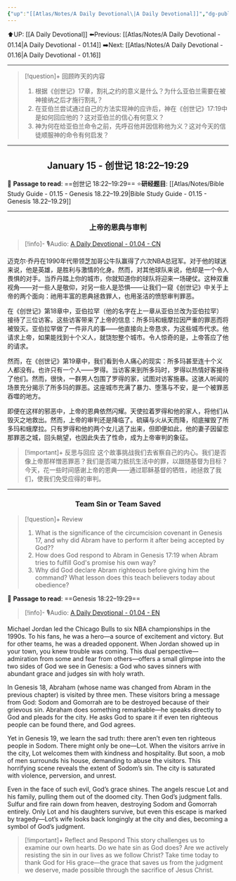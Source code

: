 ```yaml
---
{"up":"[[Atlas/Notes/A Daily Devotional\|A Daily Devotional]]","dg-publish":true,"permalink":"/atlas/notes/a-daily-devotional-01-15/","dgPassFrontmatter":true}
---
```


 ⬆️UP: [[A Daily Devotional]]
⬅️Previous: [[Atlas/Notes/A Daily Devotional - 01.14\|A Daily Devotional - 01.14]]
➡️Next: [[Atlas/Notes/A Daily Devotional - 01.16\|A Daily Devotional - 01.16]]

---

> [!question]+ 回顾昨天的内容
>1.  根据《创世记》17章，割礼之约的意义是什么？为什么亚伯兰需要在被神接纳之后才施行割礼？
>2. 在亚伯兰尝试通过自己的方法实现神的应许后，神在《创世记》17:19中是如何回应他的？这对亚伯兰的信心有何意义？
>3. 神为何在给亚伯兰命令之前，先呼召他并因信称他为义？这对今天的信徒顺服神的命令有何启发？

---
## <center>January 15 - 创世记 18:22–19:29</center>

📖 **Passage to read**: ==创世记 18:22–19:29==
⭐**研经题目**: [[Atlas/Notes/Bible Study Guide - 01.15 - Genesis 18.22–19.29\|Bible Study Guide - 01.15 - Genesis 18.22–19.29]]

---
### <center>上帝的恩典与审判</center>

> [!info]- 🎙️Audio: [A Daily Devotional - 01.04 - CN]()


迈克尔·乔丹在1990年代带领芝加哥公牛队赢得了六次NBA总冠军。对于他的球迷来说，他是英雄，是胜利与激情的化身。然而，对其他球队来说，他却是一个令人畏惧的对手。当乔丹踏上你的城市，你就知道你的球队将迎来一场硬仗。这种双重视角——对一些人是敬仰，对另一些人是恐惧——让我们一窥《创世记》中关于上帝的两个面向：祂用丰富的恩典拯救罪人，也用圣洁的愤怒审判罪恶。

在《创世记》第18章中，亚伯拉罕（他的名字在上一章从亚伯兰改为亚伯拉罕）接待了三位访客。这些访客带来了上帝的信息：所多玛和蛾摩拉因严重的罪恶而将被毁灭。亚伯拉罕做了一件非凡的事——他直接向上帝恳求，为这些城市代求。他请求上帝，如果能找到十个义人，就饶恕整个城市。令人惊奇的是，上帝答应了他的请求。

然而，在《创世记》第19章中，我们看到令人痛心的现实：所多玛甚至连十个义人都没有。也许只有一个人——罗得。当访客来到所多玛时，罗得以热情好客接待了他们。然而，很快，一群男人包围了罗得的家，试图对访客施暴。这骇人听闻的场景充分揭示了所多玛的罪恶。这座城市充满了暴力、堕落与不安，是一个被罪恶吞噬的地方。

即便在这样的邪恶中，上帝的恩典依然闪耀。天使拉着罗得和他的家人，将他们从毁灭之地救出。然而，上帝的审判还是降临了。硫磺与火从天而降，彻底摧毁了所多玛和蛾摩拉。只有罗得和他的两个女儿逃了出来，但即便如此，他的妻子因留恋那罪恶之城，回头眺望，也因此失去了性命，成为上帝审判的象征。

> [!important]+ 反思与回应
这个故事挑战我们去省察自己的内心。我们是否像上帝那样憎恶罪恶？我们是否竭力抵抗生活中的罪，以跟随基督为目标？今天，花一些时间感谢上帝的恩典——通过耶稣基督的牺牲，祂拯救了我们，使我们免受应得的审判。


---
### <center>Team Sin or Team Saved</center>

> [!question]+ Review
>1. What is the significance of the circumcision covenant in Genesis 17, and why did Abram have to perform it after being accepted by God??
 >2. How does God respond to Abram in Genesis 17:19 when Abram tries to fulfill God's promise his own way?
>3. Why did God declare Abram righteous before giving him the command? What lesson does this teach believers today about obedience?

📖 **Passage to read**: ==Genesis 18:22–19:29==

> [!info]- 🎙️Audio: [A Daily Devotional - 01.04 - EN]()

Michael Jordan led the Chicago Bulls to six NBA championships in the 1990s. To his fans, he was a hero—a source of excitement and victory. But for other teams, he was a dreaded opponent. When Jordan showed up in your town, you knew trouble was coming. This dual perspective—admiration from some and fear from others—offers a small glimpse into the two sides of God we see in Genesis: a God who saves sinners with abundant grace and judges sin with holy wrath.

In Genesis 18, Abraham (whose name was changed from Abram in the previous chapter) is visited by three men. These visitors bring a message from God: Sodom and Gomorrah are to be destroyed because of their grievous sin. Abraham does something remarkable—he speaks directly to God and pleads for the city. He asks God to spare it if even ten righteous people can be found there, and God agrees.

Yet in Genesis 19, we learn the sad truth: there aren’t even ten righteous people in Sodom. There might only be one—Lot. When the visitors arrive in the city, Lot welcomes them with kindness and hospitality. But soon, a mob of men surrounds his house, demanding to abuse the visitors. This horrifying scene reveals the extent of Sodom’s sin. The city is saturated with violence, perversion, and unrest.

Even in the face of such evil, God’s grace shines. The angels rescue Lot and his family, pulling them out of the doomed city. Then God’s judgment falls. Sulfur and fire rain down from heaven, destroying Sodom and Gomorrah entirely. Only Lot and his daughters survive, but even this escape is marked by tragedy—Lot’s wife looks back longingly at the city and dies, becoming a symbol of God’s judgment.

> [!important]+ Reflect and Respond
This story challenges us to examine our own hearts. Do we hate sin as God does? Are we actively resisting the sin in our lives as we follow Christ? Take time today to thank God for His grace—the grace that saves us from the judgment we deserve, made possible through the sacrifice of Jesus Christ.
